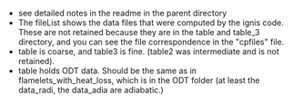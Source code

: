 - see detailed notes in the readme in the parent directory
- The fileList shows the data files that were computed by the ignis code. These are not retained because they are in the table and table_3 directory, and you can see the file correspondence in the "cpfiles" file.
- table is coarse, and table3 is fine. (table2 was intermediate and is not retained).
- table holds ODT data. Should be the same as in flamelets_with_heat_loss, which is in the ODT folder (at least the data_radi, the data_adia are adiabatic.)



